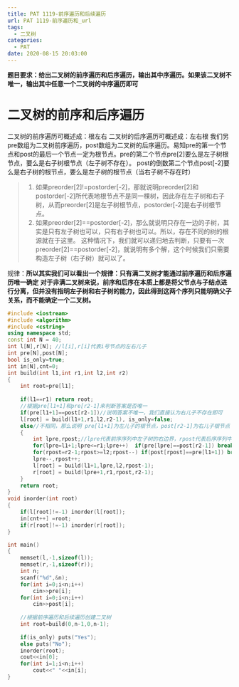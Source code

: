```yaml
---
title: PAT 1119-前序遍历和后续遍历
url: PAT 1119-前序遍历和_url
tags:
  - 二叉树
categories:
  - PAT
date: 2020-08-15 20:03:00
---
```

**题目要求：给出二叉树的前序遍历和后序遍历，输出其中序遍历。如果该二叉树不唯一，输出其中任意一个二叉树的中序遍历即可**
# 二叉树的前序和后序遍历
二叉树的前序遍历可概述成：根左右
二叉树的后序遍历可概述成：左右根
我们另pre数组为二叉树前序遍历，post数组为二叉树的后序遍历。易知pre的第一个节点和post的最后一个节点一定为根节点。pre的第二个节点pre[2]要么是左子树根节点，要么是右子树根节点（左子树不存在）。
post的倒数第二个节点post[-2]要么是右子树的根节点，要么是左子树的根节点（当右子树不存在时）
>1. 如果preorder[2]!=postorder[-2]，那就说明preorder[2]和postorder[-2]所代表地根节点不是同一棵树，因此存在左子树和右子树，从而preorder[2]是左子树根节点，postorder[-2]是右子树根节点。
>2. 如果preorder[2]==postorder[-2]，那么就说明只存在一边的子树，其实是只有左子树也可以，只有右子树也可以。所以，存在不同的树的根源就在于这里。
>   这种情况下，我们就可以递归地去判断，只要有一次preorder[2]==postorder[-2]，就说明有多个解，这个时候我们只需要构造左子树（右子树）就可以了。

规律：**所以其实我们可以看出一个规律：只有满二叉树才能通过前序遍历和后序遍历唯一确定**
     **对于非满二叉树来说，前序和后序在本质上都是将父节点与子结点进行分离，但并没有指明左子树和右子树的能力，因此得到这两个序列只能明确父子关系，而不能确定一个二叉树。**
```c++
#include <iostream>
#include <algorithm>
#include <cstring>
using namespace std;
const int N	= 40;
int l[N],r[N]; //l[i],r[i]代表i号节点的左右儿子
int pre[N],post[N];
bool is_only=true;
int in[N],cnt=0;
int build(int l1,int r1,int l2,int r2)
{
	int root=pre[l1];
	
	if(l1==r1) return root;
	//根据pre[l1+1]和pre[r2-1]来判断答案是否唯一
	if(pre[l1+1]==post[r2-1])//说明答案不唯一，我们直接认为右儿子不存在即可 
	l[root] = build(l1+1,r1,l2,r2-1), is_only=false;
	else//不相同，那么说明 pre[l1+1]为左儿子的根节点，post[r2-1]为右儿子根节点 
	{
		int lpre,rpost;//lpre代表前序序列中左子树的右边界，rpost代表后序序列中右子树的 左边界 
		for(lpre=l1+1;lpre<=r1;lpre++)  if(pre[lpre]==post[r2-1]) break;
		for(rpost=r2-1;rpost>=l2;rpost--) if(post[rpost]==pre[l1+1]) break;
		lpre--,rpost++;
		l[root] = build(l1+1,lpre,l2,rpost-1);
		r[root] = build(lpre+1,r1,rpost,r2-1); 
	} 
	return root;
}
void inorder(int root)
{
	if(l[root]!=-1) inorder(l[root]);
	in[cnt++] =root;
	if(r[root]!=-1) inorder(r[root]);
}

int main()
{
	memset(l,-1,sizeof(l));
	memset(r,-1,sizeof(r));
	int n;
	scanf("%d",&n);
	for(int i=0;i<n;i++)
		cin>>pre[i];
	for(int i=0;i<n;i++)
		cin>>post[i];
		
	//根据前序遍历和后续遍历创建二叉树
	int root=build(0,n-1,0,n-1); 
	
	if(is_only) puts("Yes");
	else puts("No");
	inorder(root);
	cout<<in[0];
	for(int i=1;i<n;i++)
		cout<<" "<<in[i];
} 
```

<!-- more -->


